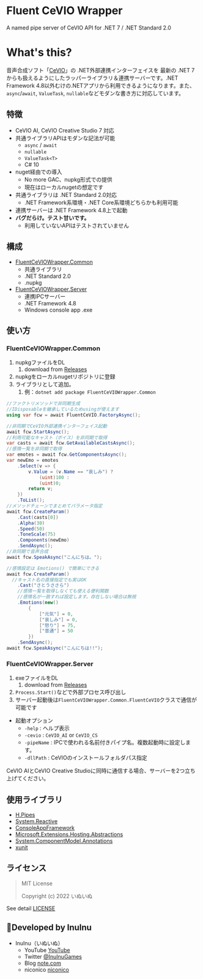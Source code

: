 # Fluent CeVIO Wrapper

A named pipe server of CeVIO API for .NET 7 / .NET Standard 2.0

# What's this?

音声合成ソフト「[CeVIO](https://cevio.jp/)」の .NET外部連携インターフェイスを 最新の .NET 7からも扱えるようにしたラッパーライブラリ＆連携サーバーです。.NET Framework 4.8以外むけの.NETアプリから利用できるようになります。また、`async`/`await`, `ValueTask`, `nullable`などモダンな書き方に対応しています。

## 特徴

- CeVIO AI, CeVIO Creative Studio 7 対応
- 共通ライブラリAPIはモダンな記法が可能
  - `async` / `await`
  - `nullable`
  - `ValueTask<T>`
  - C# 10
- nuget経由での導入
  - No more GAC、nupkg形式での提供
  - 現在はローカルnugetの想定です
- 共通ライブラリは .NET Standard 2.0対応
  - .NET Framework系環境・.NET Core系環境どちらかも利用可能
- 連携サーバーは .NET Framework 4.8上で起動
- **バグだらけ。テスト甘いです。**
  - 利用していないAPIはテストされていません

## 構成

- [FluentCeVIOWrapper.Common](FluentCeVIOWrapper.Common/)
  - 共通ライブラリ
  - .NET Standard 2.0
  - .nupkg
- [FluentCeVIOWrapper.Server](FluentCeVIOWrapper.Server/)
  - 連携IPCサーバー
  - .NET Framework 4.8
  - Windows console app .exe

## 使い方

### FluentCeVIOWrapper.Common

1. nupkgファイルをDL
   1. download from [Releases](https://github.com/InuInu2022/FluentCeVIOWrapper/releases)
2. nupkgをローカルnugetリポジトリに登録
3. ライブラリとして追加。
   1. 例：`dotnet add package FluentCeVIOWrapper.Common`

```cs
//ファクトリメソッドで非同期生成
//IDisposableを継承しているためusingが使えます
using var fcw = await FluentCeVIO.FactoryAsync();

//非同期でCeVIO外部連携インターフェイス起動
await fcw.StartAsync();
//利用可能なキャスト（ボイス）を非同期で取得
var casts = await fcw.GetAvailableCastsAsync();
//感情一覧を非同期で取得
var emotes = await fcw.GetComponentsAsync();
var newEmo = emotes
	.Select(v => {
		v.Value = (v.Name == "哀しみ") ?
			(uint)100 :
			(uint)0;
		return v;
	})
	.ToList();
//メソッドチェーンでまとめてパラメータ指定
await fcw.CreateParam()
	.Cast(casts[0])
	.Alpha(30)
	.Speed(50)
	.ToneScale(75)
	.Components(newEmo)
	.SendAsync();
//非同期で音声合成
await fcw.SpeakAsync("こんにちは。");

//感情設定は Emotions() で簡単にできる
await fcw.CreateParam()
  //キャスト名の直接指定でも実はOK
	.Cast("さとうささら")
	//感情一覧を取得しなくても使える便利関数
	//感情名が一致すれば設定します。存在しない場合は無視
	.Emotions(new()
		{
			["元気"] = 0,
			["哀しみ"] = 0,
			["怒り"] = 75,
			["普通"] = 50
		})
	.SendAsync();
await fcw.SpeakAsync("こんにちは!!");
```

### FluentCeVIOWrapper.Server

1. exeファイルをDL
   1. download from [Releases](https://github.com/InuInu2022/FluentCeVIOWrapper/releases)
2. `Process.Start()`などで外部プロセス呼び出し
3. サーバー起動後は`FluentCeVIOWrapper.Common.FluentCeVIO`クラスで通信が可能です

- 起動オプション
  - `-help` : ヘルプ表示
  - `-cevio` : `CeVIO_AI` or `CeVIO_CS`
  - `-pipeName` : IPCで使われる名前付きパイプ名。複数起動時に設定します。
  - `-dllPath` : CeVIOのインストールフォルダパス指定

CeVIO AIとCeVIO Creative Studioに同時に通信する場合、サーバーを2つ立ち上げてください。

## 使用ライブラリ

- [H.Pipes](https://github.com/HavenDV/H.Pipes)
- [System.Reactive](https://github.com/dotnet/reactive)
- [ConsoleAppFramework](https://github.com/Cysharp/ConsoleAppFramework)
- [Microsoft.Extensions.Hosting.Abstractions](https://www.nuget.org/packages/Microsoft.Extensions.Hosting.Abstractions/)
- [System.ComponentModel.Annotations](https://www.nuget.org/packages/System.ComponentModel.Annotations/)
- [xunit](https://xunit.net/)

## ライセンス

> MIT License
>
> Copyright (c) 2022 いぬいぬ

See detail [LICENSE](.LICENSE)

## 🐶Developed by InuInu

- InuInu（いぬいぬ）
  - YouTube [YouTube](https://bit.ly/InuInuMusic)
  - Twitter [@InuInuGames](https://twitter.com/InuInuGames)
  - Blog [note.com](https://note.com/inuinu_)
  - niconico [niconico](https://nico.ms/user/98013232)
